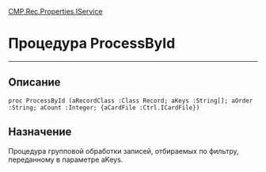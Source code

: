 ﻿---
Link: CMP.Rec.Properties.IService.@ProcessById
---

<!---  Навигация
[Имя проекта](#) :
-->
[CMP.Rec.Properties.IService](Default)

# Процедура ProcessById
---

## Описание

    proc ProcessById (aRecordClass :Class Record; aKeys :String[]; aOrder :String; aCount :Integer; {aCardFile :Ctrl.ICardFile})

<!--
## Аргументы{#Args}

### Аргумент1

Описание аргумента 1
-->

## Назначение

Процедура групповой обработки записей, отбираемых по фильтру, переданному в параметре aKeys.

<!--
## Пример

    ProcessById...
-->

